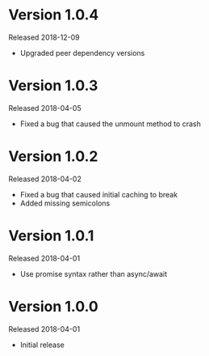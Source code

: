# Version 1.0.4
Released 2018-12-09

- Upgraded peer dependency versions

# Version 1.0.3
Released 2018-04-05

- Fixed a bug that caused the unmount method to crash

# Version 1.0.2
Released 2018-04-02

- Fixed a bug that caused initial caching to break
- Added missing semicolons

# Version 1.0.1
Released 2018-04-01

- Use promise syntax rather than async/await

# Version 1.0.0
Released 2018-04-01

- Initial release
